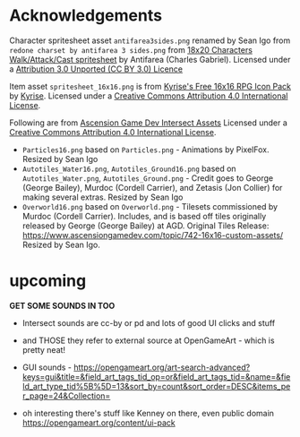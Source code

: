 # Acknowledgements

Character spritesheet asset `antifarea3sides.png` renamed by Sean Igo from `redone charset by antifarea 3 sides.png` from [18x20 Characters Walk/Attack/Cast spritesheet](https://opengameart.org/content/18x20-characters-walkattackcast-spritesheet) by Antifarea (Charles Gabriel). Licensed under a [Attribution 3.0 Unported (CC BY 3.0) Licence](https://creativecommons.org/licenses/by/3.0/)

Item asset `spritesheet_16x16.png` is from [Kyrise's Free 16x16 RPG Icon Pack](https://kyrise.itch.io/kyrises-free-16x16-rpg-icon-pack) by [Kyrise](https://kyrise.itch.io/).
Licensed under a [Creative Commons Attribution 4.0 International License](https://creativecommons.org/licenses/by/4.0/).

Following are from [Ascension Game Dev Intersect Assets](https://github.com/AscensionGameDev/Intersect-Assets) Licensed under a [Creative Commons Attribution 4.0 International License](https://creativecommons.org/licenses/by/4.0/). 
* `Particles16.png` based on `Particles.png` - Animations by PixelFox. Resized by Sean Igo
* `Autotiles_Water16.png`, `Autotiles_Ground16.png` based on `Autotiles_Water.png`, `Autotiles_Ground.png` - Credit goes to George (George Bailey), Murdoc (Cordell Carrier), and Zetasis (Jon Collier) for making several extras. Resized by Sean Igo
* `Overworld16.png` based on `Overworld.png` - Tilesets commissioned by Murdoc (Cordell Carrier). Includes, and is based off tiles originally released by George (George Bailey) at AGD. Original Tiles Release: https://www.ascensiongamedev.com/topic/742-16x16-custom-assets/ Resized by Sean Igo.

# upcoming
**GET SOME SOUNDS IN TOO**
* Intersect sounds are cc-by or pd and lots of good UI clicks and stuff

* and THOSE they refer to external source at OpenGameArt - which is pretty neat!
* GUI sounds - https://opengameart.org/art-search-advanced?keys=gui&title=&field_art_tags_tid_op=or&field_art_tags_tid=&name=&field_art_type_tid%5B%5D=13&sort_by=count&sort_order=DESC&items_per_page=24&Collection=
* oh interesting there's stuff like Kenney on there, even public domain https://opengameart.org/content/ui-pack